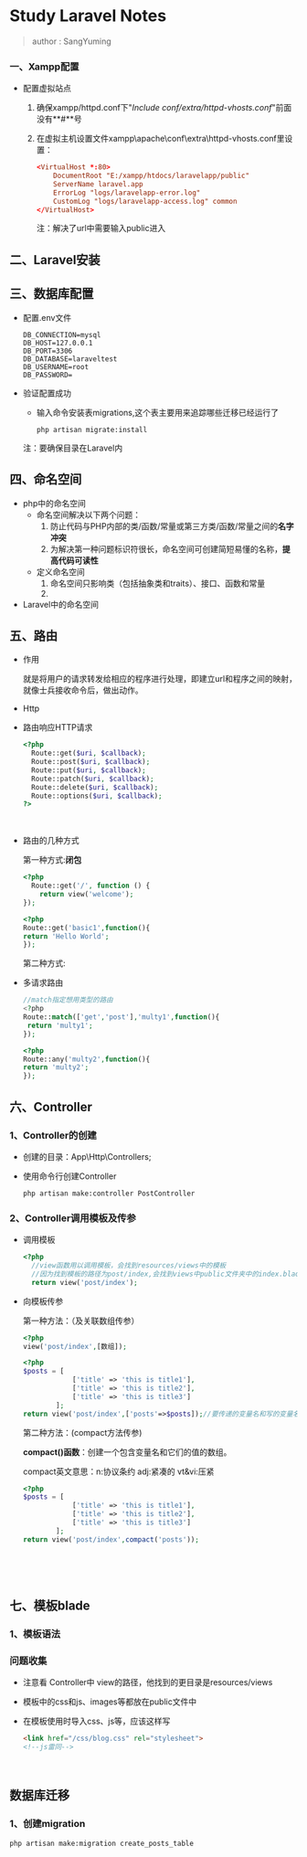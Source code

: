 # Study Laravel Notes

> author : SangYuming

### 一、Xampp配置

- 配置虚拟站点

  1. 确保xampp/httpd.conf下"*Include conf/extra/httpd-vhosts.conf*"前面没有**#**号

  2. 在虚拟主机设置文件xampp\apache\conf\extra\httpd-vhosts.conf里设置：

     ```conf
     <VirtualHost *:80>
         DocumentRoot "E:/xampp/htdocs/laravelapp/public"
         ServerName laravel.app
         ErrorLog "logs/laravelapp-error.log"
         CustomLog "logs/laravelapp-access.log" common
     </VirtualHost>
     ```

     注：解决了url中需要输入public进入



## 二、Laravel安装



## 三、数据库配置

- 配置.env文件

  ```
  DB_CONNECTION=mysql
  DB_HOST=127.0.0.1
  DB_PORT=3306
  DB_DATABASE=laraveltest
  DB_USERNAME=root
  DB_PASSWORD=
  ```

- 验证配置成功

  - 输入命令安装表migrations,这个表主要用来追踪哪些迁移已经运行了

    ```
    php artisan migrate:install
    ```

  注：要确保目录在Laravel内

## 四、命名空间

- php中的命名空间
  - 命名空间解决以下两个问题：
    1. 防止代码与PHP内部的类/函数/常量或第三方类/函数/常量之间的**名字冲突**
    2. 为解决第一种问题标识符很长，命名空间可创建简短易懂的名称，**提高代码可读性**
  - 定义命名空间
    1. 命名空间只影响类（包括抽象类和traits）、接口、函数和常量
    2. ​
- Laravel中的命名空间

## 五、路由

- 作用

  就是将用户的请求转发给相应的程序进行处理，即建立url和程序之间的映射，就像士兵接收命令后，做出动作。


- Http

- 路由响应HTTP请求

  ```php
  <?php
    Route::get($uri, $callback);
    Route::post($uri, $callback);
    Route::put($uri, $callback);
    Route::patch($uri, $callback);
    Route::delete($uri, $callback);
    Route::options($uri, $callback); 
  ?>
  ```

  ​


- 路由的几种方式

  第一种方式:**闭包**

  ```php
  <?php
    Route::get('/', function () {
      return view('welcome');
  });
  ```

  ```php
  <?php
  Route::get('basic1',function(){
  return 'Hello World';
  });
  ```


  第二种方式:

- 多请求路由

  ```php
  //match指定想用类型的路由
  <?php
  Route::match(['get','post'],'multy1',function(){
   return 'multy1';
  });
  ```

  ```php
  <?php
  Route::any('multy2',function(){
  return 'multy2';
  });
  ```


## 六、Controller

### 1、Controller的创建

- 创建的目录：App\Http\Controllers;


- 使用命令行创建Controller

  ```
  php artisan make:controller PostController
  ```





### 2、Controller调用模板及传参

- 调用模板

  ```php
  <?php
    //view函数用以调用模板，会找到resources/views中的模板
    //因为找到模板的路径为post/index,会找到views中public文件夹中的index.blade.php模板,书写时写上blade前的名称即可
    return view('post/index');
  ```

- 向模板传参

  第一种方法：（及关联数组传参）

  ```php
  <?php
  view('post/index',[数组]);
  ```

  ```php
  <?php
  $posts = [
              ['title' => 'this is title1'],
              ['title' => 'this is title2'],
              ['title' => 'this is title3']
          ];
  return view('post/index',['posts'=>$posts]);//要传递的变量名和写的变量名要尽量保持一致，便于找错误
  ```

  第二种方法：(compact方法传参)

  **compact()函数**：创建一个包含变量名和它们的值的数组。

  compact英文意思：n:协议条约  adj:紧凑的  vt&vi:压紧

  ```php
  <?php
  $posts = [
              ['title' => 'this is title1'],
              ['title' => 'this is title2'],
              ['title' => 'this is title3']
          ];
  return view('post/index',compact('posts'));
  ```

  ​

  ​



## 七、模板blade

### 1、模板语法



###  问题收集

- 注意看 Controller中 view的路径，他找到的更目录是resources/views

- 模板中的css和js、images等都放在public文件中

- 在模板使用时导入css、js等，应该这样写

  ```html
  <link href="/css/blog.css" rel="stylesheet">
  <!--js雷同-->
  ```

  ​



## 数据库迁移

### 1、创建migration

```
php artisan make:migration create_posts_table
```

